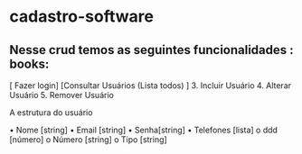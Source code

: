 # cadastro-software 
## Nesse crud temos as seguintes funcionalidades : books:
[ Fazer login] 
[Consultar Usuários (Lista todos) ]
3. Incluir Usuário 
4. Alterar Usuário 
5. Remover Usuário

A estrutura do usuário 

• Nome [string] 
• Email [string] 
• Senha[string] 
• Telefones [lista] o ddd [número] o Número [string] o Tipo [string] 
